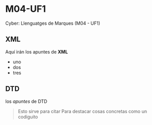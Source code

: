 # M04-UF1
Cyber: Llenguatges de Marques (M04 - UF1)

## XML
Aquí irán los apuntes de **XML**

* uno
* dos
* tres

## DTD
los _apuntes_ de DTD

> Esto sirve para citar
> Para destacar cosas concretas
> como un codiguito
